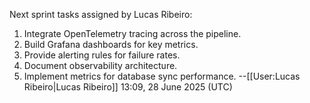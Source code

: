 Next sprint tasks assigned by Lucas Ribeiro:
1. Integrate OpenTelemetry tracing across the pipeline.
2. Build Grafana dashboards for key metrics.
3. Provide alerting rules for failure rates.
4. Document observability architecture.
5. Implement metrics for database sync performance.
--[[User:Lucas Ribeiro|Lucas Ribeiro]] 13:09, 28 June 2025 (UTC)
